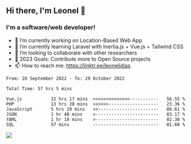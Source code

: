 ## Hi there, I'm Leonel 👋

### I'm a software/web developer!
- 🔭 I’m currently working on Location-Based Web App
- 🌱 I’m currently learning Laravel with Inertia.js + Vue.js + Tailwind CSS
- 👯 I’m looking to collaborate with other researchers
- 🥅 2023 Goals: Contribute more to Open Source projects
- 📫 How to reach me: https://linktr.ee/leoneljdias

<!--START_SECTION:waka-->

```text
From: 28 September 2022 - To: 29 October 2022

Total Time: 57 hrs 5 mins

Vue.js           32 hrs 17 mins  >>>>>>>>>>>>>>-----------   56.55 %
PHP              13 hrs 20 mins  >>>>>>-------------------   23.36 %
JavaScript       5 hrs 29 mins   >>-----------------------   09.61 %
JSON             1 hr 48 mins    >------------------------   03.17 %
YAML             1 hr 18 mins    >------------------------   02.30 %
SQL              57 mins         -------------------------   01.68 %
```

<!--END_SECTION:waka-->

![](https://komarev.com/ghpvc/?username=leoneljdias&color=blue&style=flat-square)
